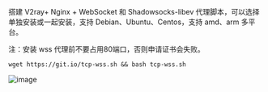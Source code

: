 搭建 V2ray+ Nginx + WebSocket 和 Shadowsocks-libev 代理脚本，可以选择单独安装或一起安装，支持 Debian、Ubuntu、Centos，支持 amd、arm 多平台。

注：安装 wss 代理前不要占用80端口，否则申请证书会失败。

`wget https://git.io/tcp-wss.sh && bash tcp-wss.sh`

![image](https://user-images.githubusercontent.com/13328328/127747290-d6485b45-f84f-44da-ad32-6d374f21d35f.JPG)
